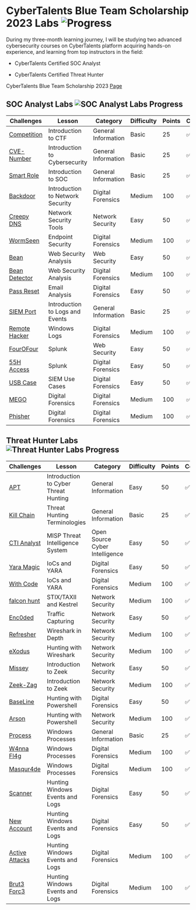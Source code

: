 # CyberTalents Blue Team Scholarship 2023 Labs ![Progress](https://geps.dev/progress/100 "Progress")

During my three-month learning journey, I will be studying two advanced cybersecurity courses on CyberTalents platform acquiring hands-on experience, and learning from top instructors in the field:

* CyberTalents Certified SOC Analyst

* CyberTalents Certified Threat Hunter

CyberTalents Blue Team Scholarship 2023 [Page](https://cybertalents.com/learn/cybertalents-blue-team-scholarship-2023)

## SOC Analyst Labs ![SOC Analyst Labs Progress](https://geps.dev/progress/100 "SOC Analyst Labs Progress")

| Challenges | Lesson | Category | Difficulty | Points | Completed |
|-|-|-|-|-|-|
| [Competition](Units/SOC-Analyst/Competition/Readme.md) | Introduction to CTF | General Information | Basic | 25 | :white_check_mark: |
| [CVE-Number](Units/SOC-Analyst/CVE-Number/Readme.md) | Introduction to Cybersecurity | General Information | Basic | 25 | :white_check_mark: |
| [Smart Role](Units/SOC-Analyst/Smart-Role/Readme.md) | Introduction to SOC | General Information | Basic | 25 | :white_check_mark: |
| [Backdoor](Units/SOC-Analyst/Backdoor/Readme.md) | Introduction to Network Security | Digital Forensics | Medium | 100 | :white_check_mark: |
| [Creepy DNS](Units/SOC-Analyst/Creepy-DNS/Readme.md) | Network Security Tools | Network Security | Easy | 50 | :white_check_mark: |
| [WormSeen](Units/SOC-Analyst/WormSeen/Readme.md) | Endpoint Security | Digital Forensics | Medium | 100 | :white_check_mark: |
| [Bean](Units/SOC-Analyst/Bean/Readme.md) | Web Security Analysis | Web Security | Easy | 50 | :white_check_mark: |
| [Bean Detector](Units/SOC-Analyst/Bean-Detector/Readme.md) | Web Security Analysis | Digital Forensics | Medium | 100 | :white_check_mark: |
| [Pass Reset](Units/SOC-Analyst/Pass-Reset/Readme.md) | Email Analysis | Digital Forensics | Easy | 50 | :white_check_mark: |
| [SIEM Port](Units/SOC-Analyst/SIEM-Port/Readme.md) | Introduction to Logs and Events | General Information | Basic | 25 | :white_check_mark: |
| [Remote Hacker](Units/SOC-Analyst/Remote-Hacker/Readme.md) | Windows Logs | Digital Forensics | Medium | 100 | :white_check_mark: |
| [FourOFour](Units/SOC-Analyst/FourOFour/Readme.md) | Splunk | Web Security | Easy | 50 | :white_check_mark: |
| [55H Access](Units/SOC-Analyst/55H-Access/Readme.md) | Splunk | Digital Forensics | Easy | 50 | :white_check_mark: |
| [USB Case](Units/SOC-Analyst/USB-Case/Readme.md) | SIEM Use Cases | Digital Forensics | Easy | 50 | :white_check_mark: |
| [MEGO](Units/SOC-Analyst/MEGO/Readme.md) | Digital Forensics | Digital Forensics | Medium | 100 | :white_check_mark: |
| [Phisher](Units/SOC-Analyst/Phisher/Readme.md) | Digital Forensics | Digital Forensics | Medium | 100 | :white_check_mark: |

## Threat Hunter Labs ![Threat Hunter Labs Progress](https://geps.dev/progress/100 "Threat Hunter Labs Progress")

| Challenges | Lesson | Category | Difficulty | Points | Completed |
|-|-|-|-|-|-|
| [APT](Units/Threat-Hunter/APT/Readme.md) | Introduction to Cyber Threat Hunting | General Information | Easy | 50 | :white_check_mark: |
| [Kill Chain](Units/Threat-Hunter/Kill-Chain/Readme.md) | Threat Hunting Terminologies | General Information | Basic | 25 | :white_check_mark: |
| [CTI Analyst](Units/Threat-Hunter/CTI-Analyst/Readme.md) | MISP Threat Intelligence System | Open Source Cyber Intelligence | Easy | 50 | :white_check_mark: |
| [Yara Magic](Units/Threat-Hunter/Yara-Magic/Readme.md) | IoCs and YARA | Digital Forensics | Easy | 50 | :white_check_mark: |
| [With Code](Units/Threat-Hunter/With-Code/Readme.md) | IoCs and YARA | Digital Forensics | Medium | 100 | :white_check_mark: |
| [falcon hunt](Units/Threat-Hunter/falcon-hunt/Readme.md) | STIX/TAXII and Kestrel | Network Security | Medium | 100 | :white_check_mark: |
| [Enc0ded](Units/Threat-Hunter/Enc0ded/Readme.md) | Traffic Capturing | Network Security | Easy | 50 | :white_check_mark: |
| [Refresher](Units/Threat-Hunter/Refresher/Readme.md) | Wireshark in Depth | Network Security | Medium | 100 | :white_check_mark: |
| [eXodus](Units/Threat-Hunter/eXodus/Readme.md) | Hunting with Wireshark | Network Security | Medium | 100 | :white_check_mark: |
| [Missey](Units/Threat-Hunter/Missey/Readme.md) | Introduction to Zeek | Network Security | Easy | 50 | :white_check_mark: |
| [Zeek-Zag](Units/Threat-Hunter/Zeek-Zag/Readme.md) | Introduction to Zeek | Network Security | Medium | 100 | :white_check_mark: |
| [BaseLine](Units/Threat-Hunter/BaseLine/Readme.md) | Hunting with Powershell | Digital Forensics | Easy | 50 | :white_check_mark: |
| [Arson](Units/Threat-Hunter/Arson/Readme.md) | Hunting with Powershell | Network Security | Medium | 100 | :white_check_mark: |
| [Process](Units/Threat-Hunter/Process/Readme.md) | Windows Processes | General Information | Basic | 25 | :white_check_mark: |
| [W4nna Fl4g](Units/Threat-Hunter/W4nna-Fl4g/Readme.md) | Windows Processes | Digital Forensics | Medium | 100 | :white_check_mark: |
| [Masqur4de](Units/Threat-Hunter/Masqur4de/Readme.md) | Windows Processes | Digital Forensics | Medium | 100 | :white_check_mark: |
| [Scanner](Units/Threat-Hunter/Scanner/Readme.md) | Hunting Windows Events and Logs | Digital Forensics | Easy | 50 | :white_check_mark: |
| [New Account](Units/Threat-Hunter/New-Account/Readme.md) | Hunting Windows Events and Logs | Digital Forensics | Easy | 50 | :white_check_mark: |
| [Active Attacks](Units/Threat-Hunter/Active-Attacks/Readme.md) | Hunting Windows Events and Logs | Digital Forensics | Medium | 100 | :white_check_mark: |
| [Brut3 Forc3](Units/Threat-Hunter/Brut3-Forc3/Readme.md) | Hunting Windows Events and Logs | Digital Forensics | Medium | 100 | :white_check_mark: |
